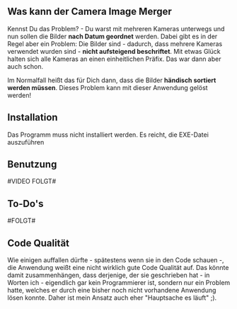 ## Was kann der Camera Image Merger
Kennst Du das Problem? - Du warst mit mehreren Kameras unterwegs und nun sollen die Bilder **nach Datum geordnet** werden. Dabei gibt es in der Regel aber ein Problem: 
Die Bilder sind - dadurch, dass mehrere Kameras verwendet wurden sind - **nicht aufsteigend beschriftet**. Mit etwas Glück halten sich alle Kameras an einen einheitlichen Präfix. Das war dann aber auch schon. 

Im Normalfall heißt das für Dich dann, dass die Bilder **händisch sortiert werden müssen**. Dieses Problem kann mit dieser Anwendung gelöst werden!

## Installation
Das Programm muss nicht installiert werden. Es reicht, die EXE-Datei auszuführen

## Benutzung
#VIDEO FOLGT#

## To-Do's
#FOLGT#

## Code Qualität
Wie einigen auffallen dürfte - spätestens wenn sie in den Code schauen -, die Anwendung weißt eine nicht wirklich gute Code Qualität auf. Das könnte damit zusammenhängen, dass derjenige, der sie geschrieben hat - in Worten ich - eigendlich gar kein Programmierer ist, sondern nur ein Problem hatte, welches er durch eine bisher noch nicht vorhandene Anwendung lösen konnte.
Daher ist mein Ansatz auch eher "Hauptsache es läuft" ;).

